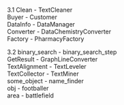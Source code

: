 3.1
Clean - TextCleaner  
Buyer - Customer  
DataInfo - DataManager  
Converter - DataChemistryConverter  
Factory - PharmacyFactory  

3.2
binary_search - binary_search_step  
GetResult - GraphLineConverter  
TextAlignment - TextLeveler  
TextCollector - TextMiner  
some_object - name_finder  
obj - footballer  
area - battlefield  
